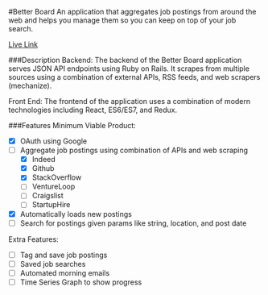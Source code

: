 #Better Board
An application that aggregates job postings from around the web and helps you manage them so you can keep on top of your job search.

[Live Link](http://www.danielng.me/better_board_app)

###Description
Backend:
The backend of the Better Board application serves JSON API endpoints using Ruby on Rails. It scrapes from multiple sources using a combination of external APIs, RSS feeds, and web scrapers (mechanize).

Front End:
The frontend of the application uses a combination of modern technologies including React, ES6/ES7, and Redux.


###Features
Minimum Viable Product:
- [x] OAuth using Google
- [ ] Aggregate job postings using combination of APIs and web scraping
  - [x] Indeed
  - [x] Github
  - [x] StackOverflow
  - [ ] VentureLoop
  - [ ] Craigslist
  - [ ] StartupHire
- [x] Automatically loads new postings
- [ ] Search for postings given params like string, location, and post date

Extra Features:
- [ ] Tag and save job postings
- [ ] Saved job searches
- [ ] Automated morning emails
- [ ] Time Series Graph to show progress
